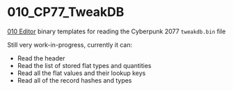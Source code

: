 # 010_CP77_TweakDB

[010 Editor](https://www.sweetscape.com/010editor/) binary templates for reading the Cyberpunk 2077 `tweakdb.bin` file

Still very work-in-progress, currently it can:
 - Read the header
 - Read the list of stored flat types and quantities
 - Read all the flat values and their lookup keys
 - Read all of the record hashes and types
